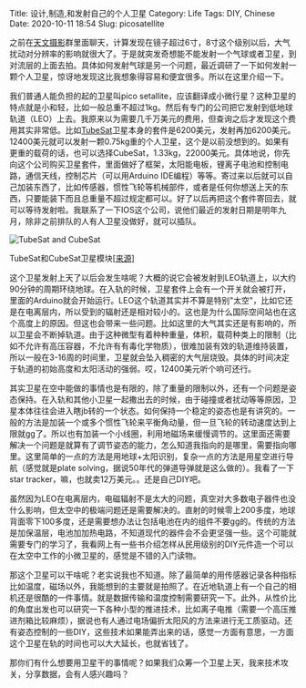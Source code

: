 Title: 设计,制造,和发射自己的个人卫星
Category: Life
Tags: DIY, Chinese
Date: 2020-10-11 18:54
Slug: picosatellite

之前在[天文摄影](/astrophoto-tutorial-0.html)群里面聊天，计算发现在镜子超过6寸，8寸这个级别以后，大气扰动对分辨率的影响就很大了。于是就突发奇想能不能发射一个气球或者卫星，到对流层的上面去拍。具体如何发射气球是另一个问题，最近调研了一下如何发射一颗个人卫星，惊讶地发现这比我想象得容易和便宜很多。所以在这里介绍一下。

我们普通人能负担的起的卫星叫pico setallite，应该翻译成小微行星？这种卫星的特点就是小和轻，比如一般总重不超过1kg。然后有专门的公司把它发射到低地球轨道（LEO）上去。我原来以为需要几千万美元的费用，但查询之后才发现这个费用其实非常低。比如[TubeSat](https://www.interorbital.com/Tubesat%20Kits)卫星本身的套件是6200美元，发射再加6200美元。12400美元就可以发射一颗0.75kg重的个人卫星，这个是以前没想到的。如果有更重的载荷的话，也可以选择CubeSat，1.33kg，22000美元。具体地说，你先向这个公司购买卫星套件，里面做好了框架，太阳能电板，锂离子电池和控制电路，通信天线，控制芯片（可以用Arduino IDE编程）等等。寄过来以后就可以自己加装东西了，比如传感器，惯性飞轮等机械部件，或者是任何你想送上天的东西，只要能装下而且总重量不超过规定都可以。好了以后再把这个套件寄回去，就可以等待发射啦。我联系了一下IOS这个公司，说他们最近的发射日期是明年九月，除非之前排队的人有人卫星没做好，就可以插队。

![TubeSat and CubeSat](/images/picosatellite.jpg)

TubeSat和CubeSat卫星模块[[来源]](https://www.interorbital.com/Cubesat%20Kits)

这个卫星发射上天了以后会发生啥呢？大概的说它会被发射到LEO轨道上，以大约90分钟的周期环绕地球。在入轨的时候，卫星套件上会有一个开关就会被打开，里面的Arduino就会开始运行。LEO这个轨道其实并不算是特别"太空"，比如它还是在电离层内，所以受到的辐射还是相对较小的。这也是为什么国际空间站也在这个高度上的原因。但这也会带来一些问题。比如这里的大气其实还是有影响的，所以卫星会不断掉轨道。由于这种微型有着种种重量，体积，载荷种类上的限制（比如不允许有高压容器，不允许有有毒化学物质），很难加装有效的轨道维持装置，所以一般在3-16周的时间里，卫星就会坠入稠密的大气层烧毁。具体的时间决定于轨道的初始高度和太阳活动的强弱。哎，12400美元听个响可还行。

其实卫星在空中能做的事情也是有限的，除了重量的限制以外，还有一个问题是姿态保持。在入轨和其他小卫星一起撒出去的时候，由于碰撞或者扰动等等原因，卫星本体往往会进入瞎jb转的一个状态。如何保持一个稳定的姿态也是有讲究的。一般的方法是加装一个或多个惯性飞轮来平衡角动量，但一旦飞轮的转动速度达到上限就gg了。所以也有加装一个小线圈，利用地磁场来缓慢调节的。这里面还需要解决一个问题是就算有了调节姿态的能力，怎么知道我指向的是哪里，需要指向哪里。这里简单的一点的方法是用地球+太阳识别，复杂一点的方法是用星空进行导航（感觉就是plate solving，据说50年代的弹道导弹就是这么做的）。我看了一下star tracker，嘛，也就卖12万美元。。还是自己DIY吧。

虽然因为LEO在电离层内，电磁辐射不是太大的问题，真空对大多数电子器件也没什么影响，但太空中的极端问题还是需要解决的。直射的时候零上200多度，地球背面零下100多度，还是需要想办法让包括电池在内的组件不要gg的。传统的方法是加保温层，电池加加热电路，不知道现代的器件会不会更坚强一些。这个可能就需要专门的学习了，我看网上有一些书介绍怎样从民用级别的DIY元件造一个可以在太空中工作的小微卫星的，感觉是不错的入门读物。

那这个卫星可以干啥呢？老实说我也不知道。除了最简单的用传感器记录各种指标比如温度，磁场以外，我能想到的主要就是拍照了。在近地轨道上有一个自己的相机还是很酷的一件事情。就是数据传输和温度控制需要研究一下。此外，从性价比的角度出发也可以研究一下各种小型的推进技术，比如离子电推（需要一个高压推进剂箱比较麻烦），据说也有人通过电场偏折太阳风的方法来进行无工质驱动。还有姿态控制的一些DIY，这些技术如果能弄出来的话，感觉一方面有意思，一方面这个卫星在轨的时间也可以大大延长，也就省钱了。

那你们有什么想要用卫星干的事情呢？如果我们众筹一个卫星上天，我来技术攻关，分享数据，会有人感兴趣吗？

<script async data-uid="65448d4615" src="https://yage.kit.com/65448d4615/index.js"></script>
